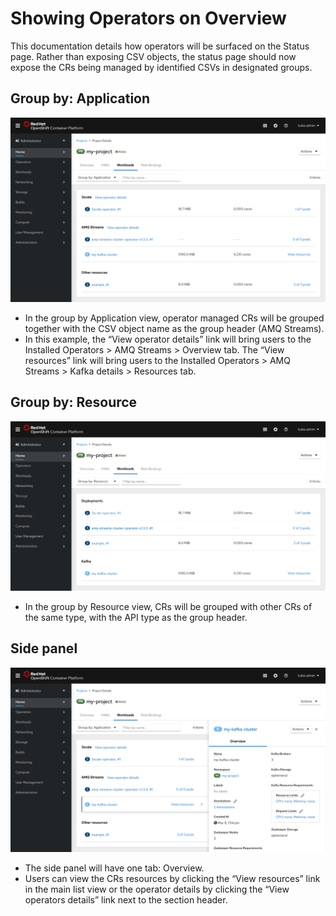 # Showing Operators on Overview

This documentation details how operators will be surfaced on the Status page. Rather than exposing CSV objects, the status page should now expose the CRs being managed by identified CSVs in designated groups.

## Group by: Application
![image](img/groupby-application.png)
* In the group by Application view, operator managed CRs will be grouped together with the CSV object name as the group header (AMQ Streams).
* In this example, the “View operator details” link will bring users to the Installed Operators > AMQ Streams > Overview tab. The “View resources” link will bring users to the Installed Operators > AMQ Streams > Kafka details > Resources tab.

## Group by: Resource
![image](img/groupby-resource.png)
* In the group by Resource view, CRs will be grouped with other CRs of the same type, with the API type as the group header.

## Side panel
![image](img/sidepanel.png)
* The side panel will have one tab: Overview.
* Users can view the CRs resources by clicking the “View resources” link in the main list view or the operator details by clicking the “View operators details” link next to the section header.
